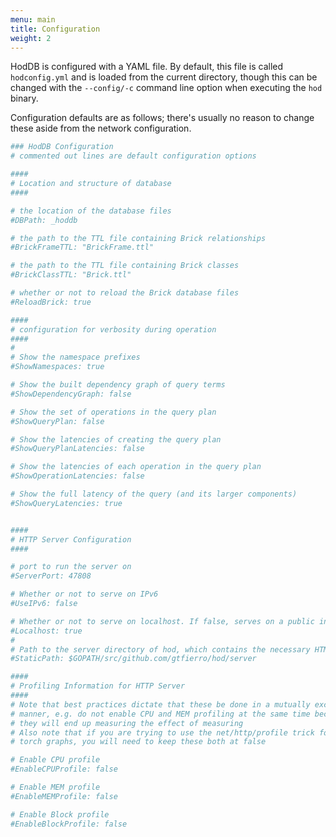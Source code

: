 ```yaml
---
menu: main
title: Configuration
weight: 2
---
```


HodDB is configured with a YAML file. By default, this file is called `hodconfig.yml` and is loaded from the current directory, though this can be changed with the `--config/-c` command line option when executing the `hod` binary.

Configuration defaults are as follows; there's usually no reason to change these aside from the network configuration.


```yaml
### HodDB Configuration
# commented out lines are default configuration options

####
# Location and structure of database
####

# the location of the database files
#DBPath: _hoddb

# the path to the TTL file containing Brick relationships
#BrickFrameTTL: "BrickFrame.ttl"

# the path to the TTL file containing Brick classes
#BrickClassTTL: "Brick.ttl"

# whether or not to reload the Brick database files
#ReloadBrick: true

####
# configuration for verbosity during operation
####
#
# Show the namespace prefixes
#ShowNamespaces: true

# Show the built dependency graph of query terms
#ShowDependencyGraph: false

# Show the set of operations in the query plan
#ShowQueryPlan: false

# Show the latencies of creating the query plan
#ShowQueryPlanLatencies: false

# Show the latencies of each operation in the query plan
#ShowOperationLatencies: false

# Show the full latency of the query (and its larger components)
#ShowQueryLatencies: true


####
# HTTP Server Configuration
####

# port to run the server on
#ServerPort: 47808

# Whether or not to serve on IPv6
#UseIPv6: false

# Whether or not to serve on localhost. If false, serves on a public interface
#Localhost: true
#
# Path to the server directory of hod, which contains the necessary HTML files
#StaticPath: $GOPATH/src/github.com/gtfierro/hod/server

####
# Profiling Information for HTTP Server
####
# Note that best practices dictate that these be done in a mutually exclusive
# manner, e.g. do not enable CPU and MEM profiling at the same time because
# they will end up measuring the effect of measuring
# Also note that if you are trying to use the net/http/profile trick for generating
# torch graphs, you will need to keep these both at false

# Enable CPU profile
#EnableCPUProfile: false

# Enable MEM profile
#EnableMEMProfile: false

# Enable Block profile
#EnableBlockProfile: false
```
